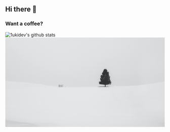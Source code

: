 ## Hi there 👋
### Want a coffee?

![1ukidev's github stats](https://github-readme-stats.vercel.app/api?username=1ukidev&count_private=true)
<img src="Docs/wallpaper.png"/>

